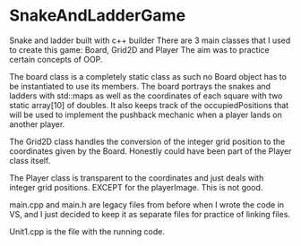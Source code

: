 # SnakeAndLadderGame
Snake and ladder built with c++ builder
There are 3 main classes that I used to create this game: Board, Grid2D and Player
The aim was to practice certain concepts of OOP.

The board class is a completely static class as such no Board object has to be instantiated to use its members.
The board portrays the snakes and ladders with std::maps as well as the coordinates of each square with 
two static array[10] of doubles. It also keeps track of the occupiedPositions that will be used to implement
the pushback mechanic when a player lands on another player.

The Grid2D class handles the conversion of the integer grid position to the coordinates given by the Board.
Honestly could have been part of the Player class itself.

The Player class is transparent to the coordinates and just deals with integer grid positions. EXCEPT for the playerImage.
This is not good.

main.cpp and main.h are legacy files from before when I wrote the code in VS, and I just decided to keep it as separate files
for practice of linking files.

Unit1.cpp is the file with the running code.
